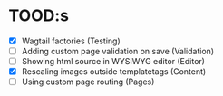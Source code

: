 # TOOD:s

- [x] Wagtail factories (Testing)
- [ ] Adding custom page validation on save (Validation)
- [ ] Showing html source in WYSIWYG editor (Editor)
- [x] Rescaling images outside templatetags (Content)
- [ ] Using custom page routing (Pages)
